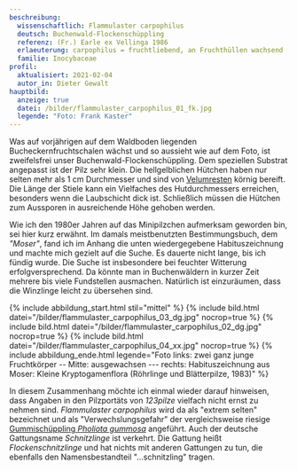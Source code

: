 ```yaml
---
beschreibung:
  wissenschaftlich: Flammulaster carpophilus
  deutsch: Buchenwald-Flockenschüppling
  referenz: (Fr.) Earle ex Vellinga 1986
  erlaeuterung: carpophilus = fruchtliebend, an Fruchthüllen wachsend
  familie: Inocybaceae
profil:
  aktualisiert: 2021-02-04
  autor_in: Dieter Gewalt
hauptbild:
  anzeige: true
  datei: /bilder/flammulaster_carpophilus_01_fk.jpg
  legende: "Foto: Frank Kaster"
---
```

Was auf vorjährigen auf dem Waldboden liegenden Bucheckernfruchtschalen wächst und so aussieht wie auf dem Foto, ist zweifelsfrei unser Buchenwald-Flockenschüppling. Dem speziellen Substrat angepasst ist der Pilz sehr klein. Die hellgelblichen Hütchen haben nur selten mehr als 1 cm Durchmesser und sind von [Velumresten](Velum "Glossar") körnig bereift. Die Länge der Stiele kann ein Vielfaches des Hutdurchmessers erreichen, besonders wenn die Laubschicht dick ist. Schließlich müssen die Hütchen zum Aussporen in ausreichende Höhe gehoben werden.  

Wie ich den 1980er Jahren auf das Minipilzchen aufmerksam geworden bin, sei hier kurz erwähnt. Im damals meistbenutzten Bestimmungsbuch, dem *"Moser"*, fand ich im Anhang die unten wiedergegebene Habituszeichnung und machte mich gezielt auf die Suche. Es dauerte nicht lange, bis ich fündig wurde. Die Suche ist insbesondere bei feuchter Witterung erfolgversprechend. Da könnte man in Buchenwäldern in kurzer Zeit mehrere bis viele Fundstellen ausmachen. Natürlich ist einzuräumen, dass die Winzlinge leicht zu übersehen sind.

{% include abbildung_start.html stil="mittel" %}
{% include bild.html datei="/bilder/flammulaster_carpophilus_03_dg.jpg" nocrop=true %}
{% include bild.html datei="/bilder/flammulaster_carpophilus_02_dg.jpg" nocrop=true %}
{% include bild.html datei="/bilder/flammulaster_carpophilus_04_xx.jpg" nocrop=true %}
{% include abbildung_ende.html legende="Foto links: zwei ganz junge Fruchtkörper -- Mitte: ausgewachsen --- rechts: Habituszeichnung aus Moser: Kleine Kryptogamenflora (Röhrlinge und Blätterpilze, 1983)" %}

In diesem Zusammenhang möchte ich einmal wieder darauf hinweisen, dass Angaben in den Pilzportäts von *123pilze* vielfach nicht ernst zu nehmen sind. *Flammulaster carpophilus* wird da als "extrem selten" bezeichnet und als "Verwechslungsgefahr" der vergleichsweise riesige [Gummischüppling *Pholiota gummosa*](/pilze/pholiota-gummosa-strohblasser-schüppling) angeführt. Auch der deutsche Gattungsname *Schnitzlinge* ist verkehrt. Die Gattung heißt *Flockenschnitzlinge* und hat nichts mit anderen Gattungen zu tun, die ebenfalls den Namensbestandteil "...schnitzling" tragen.